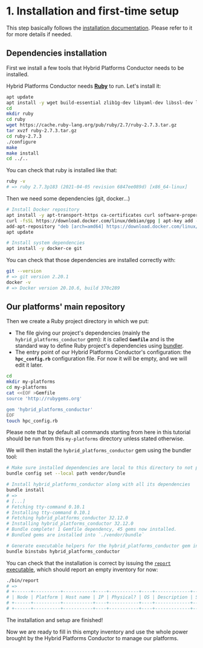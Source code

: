 # 1. Installation and first-time setup

This step basically follows the [installation documentation](/docs/install.md). Please refer to it for more details if needed.

<a name="hpc-dependencies"></a>
## Dependencies installation

First we install a few tools that Hybrid Platforms Conductor needs to be installed.

Hybrid Platforms Conductor needs **[Ruby](https://www.ruby-lang.org/)** to run. Let's install it:
```bash
apt update
apt install -y wget build-essential zlib1g-dev libyaml-dev libssl-dev libgdbm-dev libreadline-dev libncurses5-dev libffi-dev libgdbm-compat-dev bison
cd
mkdir ruby
cd ruby
wget https://cache.ruby-lang.org/pub/ruby/2.7/ruby-2.7.3.tar.gz
tar xvzf ruby-2.7.3.tar.gz
cd ruby-2.7.3
./configure
make
make install
cd ../..
```

You can check that ruby is installed like that:
```bash
ruby -v
# => ruby 2.7.3p183 (2021-04-05 revision 6847ee089d) [x86_64-linux]
```

Then we need some dependencies (git, docker...)
```bash
# Install Docker repository
apt install -y apt-transport-https ca-certificates curl software-properties-common
curl -fsSL https://download.docker.com/linux/debian/gpg | apt-key add -
add-apt-repository "deb [arch=amd64] https://download.docker.com/linux/debian $(lsb_release -cs) stable"
apt update

# Install system dependencies
apt install -y docker-ce git
```

You can check that those dependencies are installed correctly with:
```bash
git --version
# => git version 2.20.1
docker -v
# => Docker version 20.10.6, build 370c289
```

<a name="main-repo"></a>
## Our platforms' main repository

Then we create a Ruby project directory in which we put:
* The file giving our project's dependencies (mainly the `hybrid_platforms_conductor` gem): it is called **`Gemfile`** and is the standard way to define Ruby project's dependencies using [bundler](https://bundler.io/).
* The entry point of our Hybrid Platforms Conductor's configuration: the **`hpc_config.rb`** configuration file. For now it will be empty, and we will edit it later.
```bash
cd
mkdir my-platforms
cd my-platforms
cat <<EOF >Gemfile
source 'http://rubygems.org'

gem 'hybrid_platforms_conductor'
EOF
touch hpc_config.rb
```

Please note that by default all commands starting from here in this tutorial should be run from this `my-platforms` directory unless stated otherwise.

We will then install the `hybrid_platforms_conductor` gem using the bundler tool:
```bash
# Make sure installed dependencies are local to this directory to not pollute system installation
bundle config set --local path vendor/bundle

# Install hybrid_platforms_conductor along with all its dependencies
bundle install
# =>
# [...]
# Fetching tty-command 0.10.1
# Installing tty-command 0.10.1
# Fetching hybrid_platforms_conductor 32.12.0
# Installing hybrid_platforms_conductor 32.12.0
# Bundle complete! 1 Gemfile dependency, 45 gems now installed.
# Bundled gems are installed into `./vendor/bundle`

# Generate executable helpers for the hybrid_platforms_conductor gem in the ./bin directory
bundle binstubs hybrid_platforms_conductor
```

You can check that the installation is correct by issuing the [`report` executable](/docs/executables/report.md), which should report an empty inventory for now:
```bash
./bin/report 
# =>
# +------+----------+-----------+----+-----------+----+-------------+----------+
# | Node | Platform | Host name | IP | Physical? | OS | Description | Services |
# +------+----------+-----------+----+-----------+----+-------------+----------+
# +------+----------+-----------+----+-----------+----+-------------+----------+
```

The installation and setup are finished!

Now we are ready to fill in this empty inventory and use the whole power brought by the Hybrid Platforms Conductor to manage our platforms.
